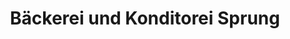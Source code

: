 ---
title: "Bäckerei und Konditorei Sprung"
url: /biederitz/baeckerei-und-konditorei-sprung/
shop: Bäckerei
---
